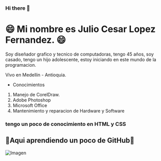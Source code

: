 ### Hi there 👋
# :smile: Mi nombre es Julio Cesar Lopez Fernandez. :smile:

Soy diseñador grafico y tecnico de computadoras, tengo 45 años, soy casado, tengo un hijo adolescente, estoy iniciando en este mundo de la programacion.

Vivo en Medellin - Antioquia.

- Conocimientos

1. Manejo de CorelDraw.
2. Adobe Photoshop
3. Microsoft Office
4. Mantenimiento y reparacion de Hardware y Software

### tengo un poco de conocimiento en HTML y CSS

## :eyes:Aqui aprendiendo un poco de GitHub:eyes: 

![Imagen](https://recluit.com/WP-Blog/wp-content/uploads/2018/09/di%CC%81a-de-los-programadores-recluit-2018-640x320.jpg)
